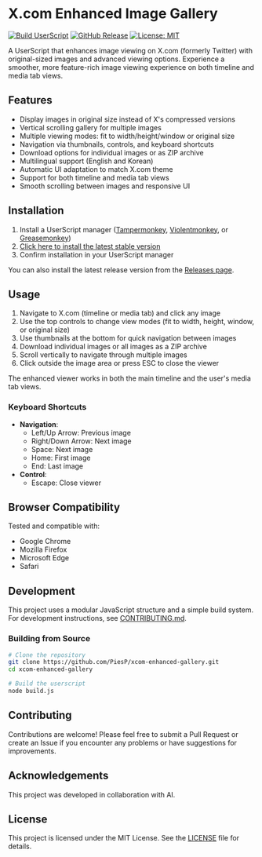 # X.com Enhanced Image Gallery

[![Build UserScript](https://github.com/PiesP/xcom-enhanced-gallery/actions/workflows/build.yml/badge.svg)](https://github.com/PiesP/xcom-enhanced-gallery/actions/workflows/build.yml)
[![GitHub Release](https://img.shields.io/github/v/release/PiesP/xcom-enhanced-gallery)](https://github.com/PiesP/xcom-enhanced-gallery/releases/latest)
[![License: MIT](https://img.shields.io/badge/License-MIT-yellow.svg)](https://opensource.org/licenses/MIT)

A UserScript that enhances image viewing on X.com (formerly Twitter) with original-sized images and advanced viewing options. Experience a smoother, more feature-rich image viewing experience on both timeline and media tab views.

## Features

- Display images in original size instead of X's compressed versions
- Vertical scrolling gallery for multiple images
- Multiple viewing modes: fit to width/height/window or original size
- Navigation via thumbnails, controls, and keyboard shortcuts
- Download options for individual images or as ZIP archive
- Multilingual support (English and Korean)
- Automatic UI adaptation to match X.com theme
- Support for both timeline and media tab views
- Smooth scrolling between images and responsive UI

## Installation

1. Install a UserScript manager ([Tampermonkey](https://www.tampermonkey.net/), [Violentmonkey](https://violentmonkey.github.io/), or [Greasemonkey](https://www.greasespot.net/))
2. [Click here to install the latest stable version](https://github.com/PiesP/xcom-enhanced-gallery/raw/master/dist/xcom-enhanced-gallery.user.js)
3. Confirm installation in your UserScript manager

You can also install the latest release version from the [Releases page](https://github.com/PiesP/xcom-enhanced-gallery/releases/latest).

## Usage

1. Navigate to X.com (timeline or media tab) and click any image
2. Use the top controls to change view modes (fit to width, height, window, or original size)
3. Use thumbnails at the bottom for quick navigation between images
4. Download individual images or all images as a ZIP archive
5. Scroll vertically to navigate through multiple images
6. Click outside the image area or press ESC to close the viewer

The enhanced viewer works in both the main timeline and the user's media tab views.

### Keyboard Shortcuts

- **Navigation**:
  - Left/Up Arrow: Previous image
  - Right/Down Arrow: Next image  
  - Space: Next image
  - Home: First image
  - End: Last image
- **Control**:
  - Escape: Close viewer

## Browser Compatibility

Tested and compatible with:
- Google Chrome
- Mozilla Firefox
- Microsoft Edge
- Safari

## Development

This project uses a modular JavaScript structure and a simple build system. For development instructions, see [CONTRIBUTING.md](CONTRIBUTING.md).

### Building from Source

```bash
# Clone the repository
git clone https://github.com/PiesP/xcom-enhanced-gallery.git
cd xcom-enhanced-gallery

# Build the userscript
node build.js
```

## Contributing

Contributions are welcome! Please feel free to submit a Pull Request or create an Issue if you encounter any problems or have suggestions for improvements.

## Acknowledgements

This project was developed in collaboration with AI.

## License

This project is licensed under the MIT License. See the [LICENSE](LICENSE) file for details.
